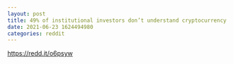 ```yaml
--- 
layout: post 
title: 49% of institutional investors don’t understand cryptocurrency 
date: 2021-06-23 1624494980 
categories: reddit 
--- 
```

https://redd.it/o6psyw